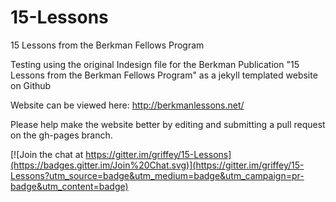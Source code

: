 # 15-Lessons

15 Lessons from the Berkman Fellows Program

Testing using the original Indesign file for the Berkman Publication "15 Lessons from the Berkman Fellows Program" as a jekyll templated website on Github

Website can be viewed here: http://berkmanlessons.net/

Please help make the website better by editing and submitting a pull request on the gh-pages branch. 

[![Join the chat at https://gitter.im/griffey/15-Lessons](https://badges.gitter.im/Join%20Chat.svg)](https://gitter.im/griffey/15-Lessons?utm_source=badge&utm_medium=badge&utm_campaign=pr-badge&utm_content=badge)
